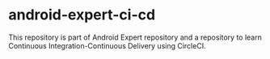 # android-expert-ci-cd
This repository is part of Android Expert repository and a repository to learn Continuous Integration-Continuous Delivery using CircleCI. 
